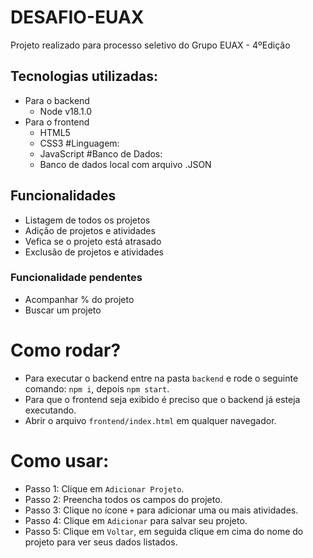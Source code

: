 # DESAFIO-EUAX
Projeto realizado para  processo seletivo do Grupo EUAX - 4ºEdição

## Tecnologias utilizadas:
- Para o backend
  - Node v18.1.0
- Para o frontend
  - HTML5
  - CSS3
#Linguagem:
  - JavaScript
#Banco de Dados:
  - Banco de dados local com arquivo .JSON

## Funcionalidades
- Listagem de todos os projetos
- Adição de projetos e atividades
- Vefica se o projeto está atrasado
- Exclusão de projetos e atividades

### Funcionalidade pendentes
- Acompanhar % do projeto
- Buscar um projeto


# Como rodar?

- Para executar o backend entre na pasta `backend` e rode o seguinte comando: `npm i`, depois `npm start`.
- Para que o frontend seja exibido é preciso que o backend já esteja executando.
- Abrir o arquivo `frontend/index.html` em qualquer navegador.

# Como usar:
- Passo 1: Clique em `Adicionar Projeto`.
- Passo 2: Preencha todos os campos do projeto.
- Passo 3: Clique no ícone `+` para adicionar uma ou mais atividades.
- Passo 4: Clique em `Adicionar` para salvar seu projeto.
- Passo 5: Clique em `Voltar`, em seguida clique em cima do nome do projeto para ver seus dados listados.
